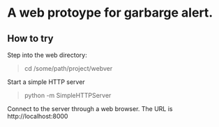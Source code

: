 # A web protoype for garbarge alert.

## How to try
Step into the web directory:

> cd /some/path/project/webver

Start a simple HTTP server

> python -m SimpleHTTPServer

Connect to the server through a web browser. The URL is
   http://localhost:8000

